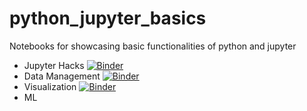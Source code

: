 # python_jupyter_basics
Notebooks for showcasing basic functionalities of python and jupyter

- Jupyter Hacks 
[![Binder](https://mybinder.org/badge_logo.svg)](https://mybinder.org/v2/gh/astridwalle/python_jupyter_basics.git/HEAD?filepath=JupyterHacks%2FJupyter-Hacks.ipynb)
- Data Management
[![Binder](https://mybinder.org/badge_logo.svg)](https://mybinder.org/v2/gh/astridwalle/python_jupyter_basics/HEAD?filepath=DataManagement%2F1_DataManagement.ipynb)
- Visualization
[![Binder](https://mybinder.org/badge_logo.svg)](https://mybinder.org/v2/gh/astridwalle/python_jupyter_basics/HEAD?filepath=DataVisualization%2F2_Visualization.ipynb)
- ML
